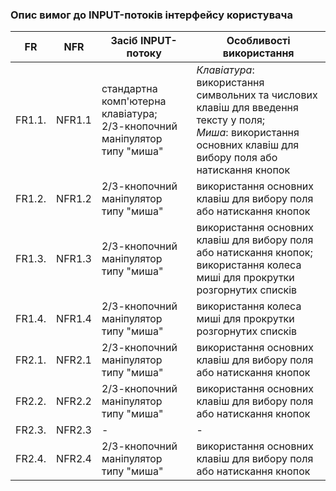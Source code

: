 ### Опис вимог до INPUT-потоків інтерфейсу користувача
|FR|NFR|Засіб INPUT-потоку|Особливості використання|
|--|---|------------------|------------------------|
|FR1.1.|NFR1.1|стандартна комп'ютерна клавіатура;</br>2/3-кнопочний маніпулятор типу "миша"|*Клавіатура*: використання символьних та числових клавіш для введення тексту у поля;</br>*Миша*: використання основних клавіш для вибору поля або натискання кнопок|
|FR1.2.|NFR1.2|2/3-кнопочний маніпулятор типу "миша"|використання основних клавіш для вибору поля або натискання кнопок|
|FR1.3.|NFR1.3|2/3-кнопочний маніпулятор типу "миша"|використання основних клавіш для вибору поля або натискання кнопок;</br>використання колеса миші для прокрутки розгорнутих списків|
|FR1.4.|NFR1.4|2/3-кнопочний маніпулятор типу "миша"|використання колеса миші для прокрутки розгорнутих списків|
|FR2.1.|NFR2.1|2/3-кнопочний маніпулятор типу "миша"|використання основних клавіш для вибору поля або натискання кнопок|
|FR2.2.|NFR2.2|2/3-кнопочний маніпулятор типу "миша"|використання основних клавіш для вибору поля або натискання кнопок|
|FR2.3.|NFR2.3|-|-|
|FR2.4.|NFR2.4|2/3-кнопочний маніпулятор типу "миша"|використання основних клавіш для вибору поля або натискання кнопок|
